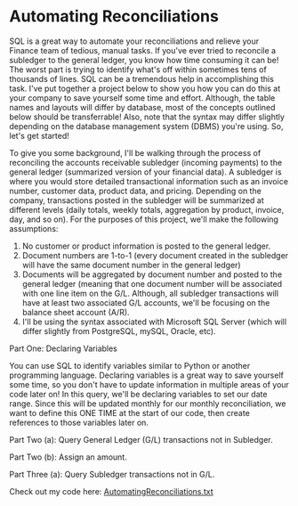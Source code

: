 # Automating Reconciliations
SQL is a great way to automate your reconciliations and relieve your Finance team of tedious, manual tasks. If you've ever tried to reconcile a subledger to the general ledger,
you know how time consuming it can be! The worst part is trying to identify what's off within sometimes tens of thousands of lines.  SQL can be a tremendous help in accomplishing 
this task.  I've put together a project below to show you how you can do this at your company to save yourself some time and effort.  Although, the table names and layouts will
differ by database, most of the concepts outlined below should be transferrable!  Also, note that the syntax may differ slightly depending on the database management system (DBMS)
you're using.  So, let's get started!

To give you some background, I'll be walking through the process of reconciling the accounts receivable subledger (incoming payments) to the general ledger (summarized version of
your financial data).  A subledger is where you would store detailed transactional information such as an invoice number, customer data, product data, and pricing.  Depending on
the company, transactions posted in the subledger will be summarized at different levels (daily totals, weekly totals, aggregation by product, invoice, day, and so on).  For the
purposes of this project, we'll make the following assumptions:

1) No customer or product information is posted to the general ledger.
2) Document numbers are 1-to-1 (every document created in the subledger will have the same document number in the general ledger)
3) Documents will be aggregated by document number and posted to the general ledger (meaning that one document number will be associated with one line item on the G/L.  Although,
   all subledger transactions will have at least two associated G/L accounts, we'll be focusing on the balance sheet account (A/R).
4) I'll be using the syntax associated with Microsoft SQL Server (which will differ slightly from PostgreSQL, mySQL, Oracle, etc).

Part One: Declaring Variables

You can use SQL to identify variables similar to Python or another programming language. Declaring variables is a great way to save yourself some time, so you don't have to update
information in multiple areas of your code later on!  In this query, we'll be declaring variables to set our date range.  Since this will be updated monthly for our monthly
reconciliation, we want to define this ONE TIME at the start of our code, then create references to those variables later on.

Part Two (a): Query General Ledger (G/L) transactions not in Subledger.

Part Two (b): Assign an amount.

Part Three (a): Query Subledger transactions not in G/L.

Check out my code here:
[AutomatingReconciliations.txt](https://github.com/crystal2108/AccountingProjects/files/7402171/AutomatingReconciliations.txt)
